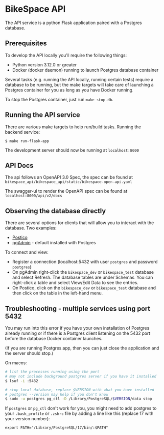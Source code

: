 # BikeSpace API
The API service is a python Flask application paired with a Postgres database.

## Prerequisites

To develop the API locally you'll require the following things:
 - Python version 3.12.0 or greater
 - Docker (docker daemon) running to launch Postgres database container

Several tasks (e.g. running the API locally, running certain tests) require a database to be running, but the make targets will take care of launching a Postgres container for you as long as you have Docker running.

To stop the Postgres container, just run `make stop-db`.

## Running the API service

There are various make targets to help run/build tasks.
Running the backend service:
```shell 
$ make run-flask-app
```
The development server should now be running at `localhost:8000`

## API Docs

The api follows an OpenAPI 3.0 Spec, the spec can be found at `bikespace_api/bikespace_api/static/bikespace-open-api.yaml`

The swagger-ui to render the OpenAPI spec can be found at `localhost:8000/api/v2/docs`

## Observing the database directly

There are several options for clients that will allow you to interact with the database. Two examples:

- [Postico](https://eggerapps.at/postico2/)
- [pgAdmin](https://www.pgadmin.org/) - default installed with Postgres

To connect and view:

- Register a connection (localhost:5432 with user `postgres` and password `postgres`)
- On pgAdmin right-click the `bikespace_dev` or `bikespace_test` database and select Refresh. The database tables are under Schemas. You can right-click a table and select View/Edit Data to see the entries.
- On Postico, click on the `bikespace_dev` or `bikespace_test` database and then click on the table in the left-hand menu.


## Troubleshooting - multiple services using port 5432

You may run into this error if you have your own installation of Postgres already running or if there is a Postgres client listening on the 5432 port before the database Docker container launches.

(If you are running Postgres.app, then you can just close the application and the server should stop.)

On macos:

```bash
# list the processes running using the port
# may not include background postgres server if you have it installed
$ lsof -i :5432 

# stop local database, replace $VERSION with what you have installed
# postgres --version may help if you don't know
$ sudo -u postgres pg_ctl -D /Library/PostgreSQL/$VERSION/data stop
```

If `postgres` or `pg_ctl` don't work for you, you might need to add postgres to your `.bash_profile` or `.zshrc` file by adding a line like this (replace 17 with your version number):

```
export PATH="/Library/PostgreSQL/17/bin/:$PATH"
```